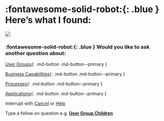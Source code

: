 # :fontawesome-solid-robot:{: .blue } Here’s what I found:

![](../images/chatbot-card-user-group.png/)

### :fontawesome-solid-robot:{: .blue } Would you like to ask another question about:

[User Groups](../find-user-group-by/){: .md-button .md-button--primary }

[Business Capabilities](../find-business-capability-by/){: .md-button .md-button--primary }

[Processes](../find-process-by/){: .md-button .md-button--primary }

[Applications](../find-applications-by/){: .md-button .md-button--primary }

Interrupt with [Cancel](../cancel/) or [Help](../help/)

Type a follow on question e.g. **[User Group Children](../user-group-children-found/)**
